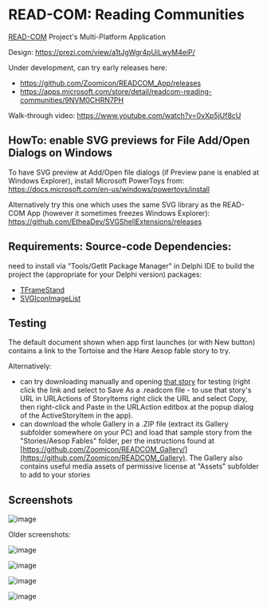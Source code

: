 # READ-COM: Reading Communities
[READ-COM](https://www.read-com-eu.uma.es/) Project's Multi-Platform Application

Design:
https://prezi.com/view/a1tJgWgr4pUiLwyM4eiP/

Under development, can try early releases here:
* https://github.com/Zoomicon/READCOM_App/releases
* https://apps.microsoft.com/store/detail/readcom-reading-communities/9NVM0CHRN7PH

Walk-through video:
https://www.youtube.com/watch?v=0vXp5jUf8cU

## HowTo: enable SVG previews for File Add/Open Dialogs on Windows

To have SVG preview at Add/Open file dialogs (if Preview pane is enabled at Windows Explorer), install Microsoft PowerToys from: https://docs.microsoft.com/en-us/windows/powertoys/install

Alternatively try this one which uses the same SVG library as the READ-COM App (however it sometimes freezes Windows Explorer): https://github.com/EtheaDev/SVGShellExtensions/releases

## Requirements: Source-code Dependencies:
need to install via "Tools/GetIt Package Manager" in Delphi IDE to build the project the (appropriate for your Delphi version) packages:
* [TFrameStand](https://getitnow.embarcadero.com/?q=tframestand) 
* [SVGIconImageList](https://getitnow.embarcadero.com/?q=SVGIconImageList)

## Testing

The default document shown when app first launches (or with New button) contains a link to the Tortoise and the Hare Aesop fable story to try.

Alternatively:
* can try downloading manually and opening [that story](https://raw.githubusercontent.com/zoomicon/READCOM_Gallery/master/Gallery/Stories/Aesop%20Fables/The%20Tortoise%20and%20the%20Hare/The%20Tortoise%20and%20the%20Hare.readcom) for testing (right click the link and select to Save As a .readcom file - to use that story's URL in URLActions of StoryItems right click the URL and select Copy, then right-click and Paste in the URLAction editbox at the popup dialog of the ActiveStoryItem in the app).
* can download the whole Gallery in a .ZIP file (extract its Gallery subfolder somewhere on your PC) and load that sample story from the "Stories/Aesop Fables" folder, per the instructions found at [https://github.com/Zoomicon/READCOM_Gallery/](https://github.com/Zoomicon/READCOM_Gallery). The Gallery also contains useful media assets of permissive license at "Assets" subfolder to add to your stories

## Screenshots

![image](https://user-images.githubusercontent.com/3461504/164836697-5d1b6d1e-e665-446b-a8f9-21fc8bfe8bce.png)

Older screenshots:

![image](https://user-images.githubusercontent.com/3461504/159692204-c61e2f77-61c6-4afe-860b-5d4e9acf840c.png)

![image](https://user-images.githubusercontent.com/3461504/153725195-3f952633-dbfa-4da1-a3d6-ca280608c6e8.png)

![image](https://user-images.githubusercontent.com/3461504/152587444-315f557f-55d9-453a-94f1-042d7b76e010.png)

![image](https://user-images.githubusercontent.com/3461504/150108636-95dbc253-33bc-46ab-b1cb-aa91d1f7a6fb.png)

